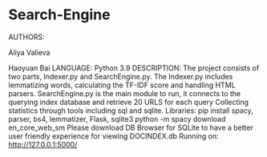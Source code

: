 # Search-Engine

AUTHORS:

Aliya Valieva

Haoyuan Bai
LANGUAGE: Python 3.9
DESCRIPTION:
The project consists of two parts, Indexer.py and SearchEngine.py.
The Indexer.py includes lemmatizing words, calculating the TF-IDF score and handling
HTML parsers. SearchEngine.py is the main module to run, it connects to the querying index database and retrieve 20 URLS for each query
Collecting statistics through tools including sql and sqlite. Libraries:
pip install spacy, parser, bs4, lemmatizer, Flask, sqlite3 python -m spacy download en_core_web_sm
Please download DB Browser for SQLite to have a better user friendly experience for viewing DOCINDEX.db
Running on: http://127.0.0.1:5000/
